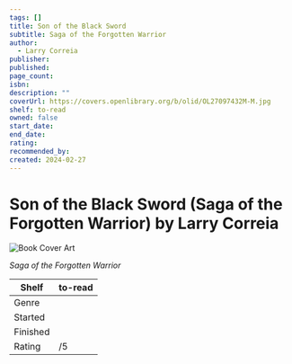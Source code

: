 ```yaml
---
tags: []
title: Son of the Black Sword
subtitle: Saga of the Forgotten Warrior
author:
  - Larry Correia
publisher: 
published: 
page_count: 
isbn: 
description: ""
coverUrl: https://covers.openlibrary.org/b/olid/OL27097432M-M.jpg
shelf: to-read
owned: false
start_date: 
end_date: 
rating: 
recommended_by: 
created: 2024-02-27
---
```


# Son of the Black Sword (Saga of the Forgotten Warrior) by Larry Correia

![Book Cover Art](https://covers.openlibrary.org/b/olid/OL27097432M-M.jpg)

_Saga of the Forgotten Warrior_

| Shelf | to-read |
| --- | --- |
| Genre |  |
| Started |  |
| Finished |  |
| Rating | /5 |

